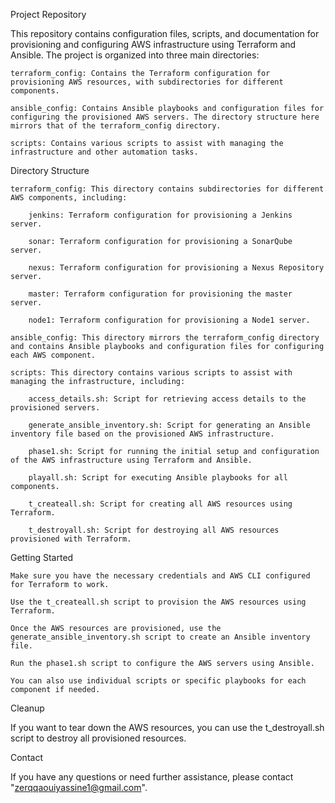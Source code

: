 Project Repository

This repository contains configuration files, scripts, and documentation for provisioning and configuring AWS infrastructure using Terraform and Ansible. The project is organized into three main directories:

    terraform_config: Contains the Terraform configuration for provisioning AWS resources, with subdirectories for different components.

    ansible_config: Contains Ansible playbooks and configuration files for configuring the provisioned AWS servers. The directory structure here mirrors that of the terraform_config directory.

    scripts: Contains various scripts to assist with managing the infrastructure and other automation tasks.

Directory Structure

    terraform_config: This directory contains subdirectories for different AWS components, including:

        jenkins: Terraform configuration for provisioning a Jenkins server.

        sonar: Terraform configuration for provisioning a SonarQube server.

        nexus: Terraform configuration for provisioning a Nexus Repository server.

        master: Terraform configuration for provisioning the master server.

        node1: Terraform configuration for provisioning a Node1 server.

    ansible_config: This directory mirrors the terraform_config directory and contains Ansible playbooks and configuration files for configuring each AWS component.

    scripts: This directory contains various scripts to assist with managing the infrastructure, including:

        access_details.sh: Script for retrieving access details to the provisioned servers.

        generate_ansible_inventory.sh: Script for generating an Ansible inventory file based on the provisioned AWS infrastructure.

        phase1.sh: Script for running the initial setup and configuration of the AWS infrastructure using Terraform and Ansible.

        playall.sh: Script for executing Ansible playbooks for all components.

        t_createall.sh: Script for creating all AWS resources using Terraform.

        t_destroyall.sh: Script for destroying all AWS resources provisioned with Terraform.

Getting Started

    Make sure you have the necessary credentials and AWS CLI configured for Terraform to work.

    Use the t_createall.sh script to provision the AWS resources using Terraform.

    Once the AWS resources are provisioned, use the generate_ansible_inventory.sh script to create an Ansible inventory file.

    Run the phase1.sh script to configure the AWS servers using Ansible.

    You can also use individual scripts or specific playbooks for each component if needed.

Cleanup

If you want to tear down the AWS resources, you can use the t_destroyall.sh script to destroy all provisioned resources.

Contact

If you have any questions or need further assistance, please contact "zerqqaouiyassine1@gmail.com".